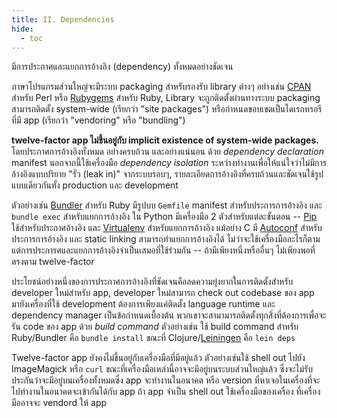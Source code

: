 ```yaml
---
title: II. Dependencies
hide:
  - toc
---
```

มีการประกาศและแยกการอ้างอิง (dependency) ทั้งหมดอย่างชัดเจน

ภาษาโปรแกรมส่วนใหญ่จะมีระบบ packaging สำหรับรองรับ library ต่างๆ อย่างเช่น [CPAN](http://www.cpan.org/) สำหรับ Perl หรือ [Rubygems](http://rubygems.org/) สำหรับ Ruby, Library จะถูกติดตั้งผ่านทางระบบ packaging สามารถติดตั้ง system-wide (เรียกว่า "site packages") หรือกำหนดขอบเขตเป็นไดเรกทรอรีที่มี app (เรียกว่า "vendoring" หรือ "bundling")

**twelve-factor app ไม่ขึ้นอยู่กับ implicit existence of system-wide packages.** โดยประกาศการอ้างอิงทั้งหมด อย่างครบถ้วน และอย่างแน่นอน ด้วย *dependency declaration* manifest นอกจากนี้ใช้เครื่องมือ *dependency isolation* ระหว่างทำงานเพื่อให้แน่ใจว่าไม่มีการอ้างอิงแบบปริยาย "รั่ว (leak in)" จากระบบรอบๆ, รายละเอียดการอ้างอิงที่ครบถ้วนและชัดเจนใช้รูปแบบเดียวกันทั้ง production และ development

ตัวอย่างเช่น [Bundler](https://bundler.io/) สำหรับ Ruby มีรูปบบ `Gemfile` manifest สำหรับประการการอ้างอิง และ `bundle exec` สำหรับแยกการอ้างอิง ใน Python มีเครื่องมือ 2 ตัวสำหรับแต่ละขั้นตอน -- [Pip](http://www.pip-installer.org/en/latest/) ใช้สำหรับประกาศอ้างอิง และ [Virtualenv](http://www.virtualenv.org/en/latest/) สำหรับแยกการอ้างอิง แม้อย่าง C มี [Autoconf](http://www.gnu.org/s/autoconf/) สำหรับประการการอ้างอิง และ static linking สามารถทำแยกการอ้างอิงได้ ไม่ว่าจะใช้เครื่องมืออะไรก็ตามแต่การประการศและแยกการอ้างอิงจำเป็นเสมอที่ใช้ร่วมกัน -- ถ้ามีเพียงหนึ่งหรืออื่นๆ ไม่เพียงพอที่ตรงตาม twelve-factor

ประโยชน์อย่างหนึ่งของการประกาศการอ้างอิงที่ชัดเจนคือลดความยุ่งยากในการติดตั้งสำหรับ developer ใหม่สำหรับ app, developer ใหม่สามารถ check out codebase ของ app มายังเครื่องที่ใช้ development ต้องการเพียงแค่ติดตั้ง language runtime และ dependency manager เป็นข้อกำหนดเบื้องต้น พวกเขาจะสามามารถติดตั้งทุกสิ่งที่ต้องการเพื่อจะรัน code ของ app ด้วย *build command* ตัวอย่างเช่น ใช้ build command สำหรับ Ruby/Bundler คือ `bundle install` ขณะที่ Clojure/[Leiningen](https://github.com/technomancy/leiningen#readme) คือ `lein deps`

Twelve-factor app ยังคงไม่ขึ้นอยู่กับเครื่องมือที่มีอยู่แล้ว ตัวอย่างเช่นใช้ shell out ไปยัง ImageMagick หรือ `curl` ขณะที่เครื่องมือเหล่านี้อาจจะมีอยู่บนระบบส่วนใหญ่แล้ว ซึ่งจะไม่รับประกันว่าจะมีอยู่บนเครื่องทั้งหมดซึ่ง app จะทำงานในอนาคต หรือ version ที่หาเจอในเครื่องที่จะไปทำงานในอนาคตจะเข้ากันได้กับ app ถ้า app จำเป็น shell out ใช้เครื่องมือของเครื่อง ที่เครื่องมืออาจจะ vendord ให้ app
